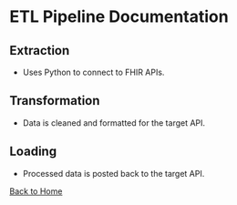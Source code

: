 # ETL Pipeline Documentation

## Extraction
- Uses Python to connect to FHIR APIs.

## Transformation
- Data is cleaned and formatted for the target API.

## Loading
- Processed data is posted back to the target API.

[Back to Home](../index.md)
